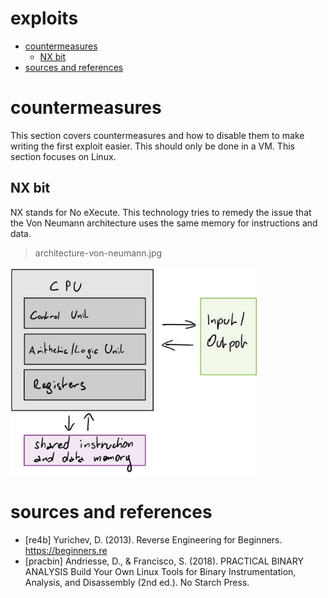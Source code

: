 # exploits

<!-- vim-markdown-toc GFM -->

* [countermeasures](#countermeasures)
  * [NX bit](#nx-bit)
* [sources and references](#sources-and-references)

<!-- vim-markdown-toc -->

# countermeasures

This section covers countermeasures and how to disable them to make writing
the first exploit easier. This should only be done in a VM. This section
focuses on Linux.

## NX bit

NX stands for No eXecute. This technology tries to remedy the issue that the Von Neumann architecture
uses the same memory for instructions and data.

> architecture-von-neumann.jpg

<img src="../media/architecture-von-neumann.jpg" width=400></img>

# sources and references

* [re4b] Yurichev, D. (2013). Reverse Engineering for Beginners. https://beginners.re
* [pracbin] Andriesse, D., & Francisco, S. (2018). PRACTICAL BINARY ANALYSIS Build Your Own Linux Tools for Binary Instrumentation, Analysis, and Disassembly (2nd ed.). No Starch Press.
